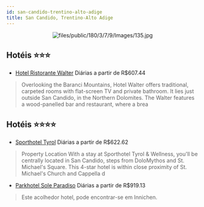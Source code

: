 ```yaml
---
id: san-candido-trentino-alto-adige
title: San Candido, Trentino-Alto Adige
---
```


<center><img src="http://images.xtravelsystem.com/slide/files/public/180/3/7/9/Images/135.jpg" alt="files/public/180/3/7/9/Images/135.jpg" /></center>


## Hotéis ⭐️⭐️⭐️

-    [Hotel Ristorante Walter](https://www.hurb.com/aud/https://www.hurb.com/hoteis/san-candido/hotel-ristorante-walter-JNP-JP692057?cmp=18055) Diárias a partir de R$607.44
   > Overlooking the Baranci Mountains, Hotel Walter offers traditional, carpeted rooms with flat-screen TV and private bathroom. It lies just outside San Candido, in the Northern Dolomites.  The Walter features a wood-panelled bar and restaurant, where a brea

## Hotéis ⭐️⭐️⭐️⭐️

-    [Sporthotel Tyrol](https://www.hurb.com/aud/https://www.hurb.com/hoteis/san-candido/sporthotel-tyrol-JNP-JP141039?cmp=18055) Diárias a partir de R$622.62
   > Property Location With a stay at Sporthotel Tyrol &amp; Wellness, you&apos;ll be centrally located in San Candido, steps from DoloMythos and St. Michael&apos;s Square. This 4-star hotel is within close proximity of St. Michael&apos;s Church and Cappella d
-    [Parkhotel Sole Paradiso](https://www.hurb.com/aud/https://www.hurb.com/hoteis/san-candido/parkhotel-sole-paradiso-JNP-JP295159?cmp=18055) Diárias a partir de R$919.13
   > Este acolhedor hotel, pode encontrar-se em Innichen. 
